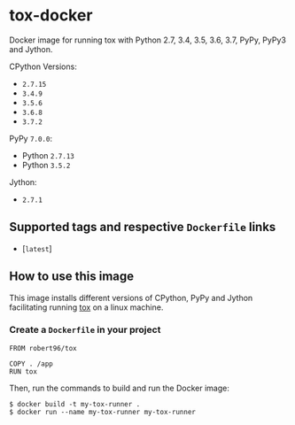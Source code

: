 # tox-docker

Docker image for running tox with Python 2.7, 3.4, 3.5, 3.6, 3.7, PyPy, PyPy3 and Jython.

CPython Versions:

* `2.7.15`
* `3.4.9`
* `3.5.6`
* `3.6.8`
* `3.7.2`

PyPy `7.0.0`:

* Python `2.7.13`
* Python `3.5.2`

Jython:

* `2.7.1`


## Supported tags and respective `Dockerfile` links

* [`latest`]

## How to use this image

This image installs different versions of CPython, PyPy and Jython facilitating running [tox](https://tox.readthedocs.io/en/latest/) on a linux machine.

### Create a `Dockerfile` in your project

```
FROM robert96/tox

COPY . /app
RUN tox
```

Then, run the commands to build and run the Docker image:

```
$ docker build -t my-tox-runner .
$ docker run --name my-tox-runner my-tox-runner
```
